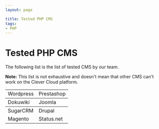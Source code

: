 ```yaml
---
layout: page

title: Tested PHP CMS
tags:
- PHP
---
```


# Tested PHP CMS

The following list is the list of tested CMS by our team.

**Note:** This list is not exhaustive and doesn't mean that other CMS can't work on the Clever Cloud platform.

<div class="span4">
<table class="table table-bordered">
  <tbody>
    <tr>
      <td>Wordpress</td>
      <td>Prestashop</td>
    </tr>
  </tbody>
  <tbody>
    <tr>
      <td>Dokuwiki</td>
      <td>Joomla</td>
    </tr>
  </tbody>
  <tbody>
    <tr>
      <td>SugarCRM</td>
      <td>Drupal</td>
    </tr>
    <tr>
      <td>Magento</td>
      <td>Status.net</td>
  </tr>
  </tbody>
</table>
</div>